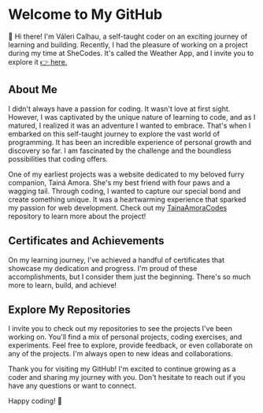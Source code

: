 # Welcome to My GitHub
👋 Hi there! I'm Váleri Calhau, a self-taught coder on an exciting journey of learning and building. Recently, I had the pleasure of working on a project during my time at SheCodes. It's called the Weather App, and I invite you to explore it  [👉 here.](https://github.com/valeridev/weathershecodesplus.html/blob/main/index.html)


## About Me

I didn't always have a passion for coding. It wasn't love at first sight. However, I was captivated by the unique nature of learning to code, and as I matured, I realized it was an adventure I wanted to embrace. That's when I embarked on this self-taught journey to explore the vast world of programming. It has been an incredible experience of personal growth and discovery so far. I am fascinated by the challenge and the boundless possibilities that coding offers.

One of my earliest projects was a website dedicated to my beloved furry companion, Tainá Amora. She's my best friend with four paws and a wagging tail. Through coding, I wanted to capture our special bond and create something unique. It was a heartwarming experience that sparked my passion for web development.
Check out my [TainaAmoraCodes](https://github.com/valeridev/TainaAmoraCodes) repository to learn more about the project!

## Certificates and Achievements

On my learning journey, I've achieved a handful of certificates that showcase my dedication and progress. I'm proud of these accomplishments, but I consider them just the beginning. There's so much more to learn, build, and achieve!

## Explore My Repositories

I invite you to check out my repositories to see the projects I've been working on. You'll find a mix of personal projects, coding exercises, and experiments. Feel free to explore, provide feedback, or even collaborate on any of the projects. I'm always open to new ideas and collaborations.

Thank you for visiting my GitHub! I'm excited to continue growing as a coder and sharing my journey with you. Don't hesitate to reach out if you have any questions or want to connect.

Happy coding! 🚀

